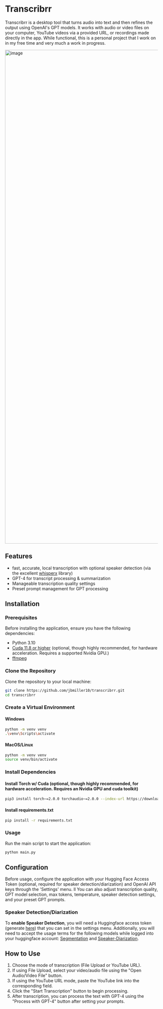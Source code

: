 # Transcribrr

Transcribrr is a desktop tool that turns audio into text and then refines the output using OpenAI's GPT models. It works with audio or video files on your computer, YouTube videos via a provided URL, or recordings made directly in the app. While functional, this is a personal project that I work on in my free time and very much a work in progress.

<img width="1626" alt="image" src="https://github.com/user-attachments/assets/b8336779-a554-424b-97ff-53e617bf7823">


## Features

- fast, accurate, local transcription with optional speaker detection (via the excellent [whisperx](https://github.com/m-bain/whisperX) library)
- GPT-4 for transcript processing & summarization
- Manageable transcription quality settings
- Preset prompt management for GPT processing

## Installation

### Prerequisites

Before installing the application, ensure you have the following dependencies:

- Python 3.10
- [Cuda 11.8 or higher](https://docs.nvidia.com/cuda/cuda-quick-start-guide/index.html) (optional, though highly recommended, for hardware acceleration. Requires a supported Nvidia GPU.)
- [ffmpeg](https://ffmpeg.org/download.html)

### Clone the Repository

Clone the repository to your local machine:

```bash
git clone https://github.com/jbmiller10/transcribrr.git
cd transcribrr
```

### Create a Virtual Environment

#### Windows
```bash
python -m venv venv
.\venv\Scripts\activate
```
#### MacOS/Linux
```bash
python -m venv venv
source venv/bin/activate
```

### Install Dependencies

#### Install Torch w/ Cuda (optional, though highly recommended, for hardware acceleration. Requires an Nvidia GPU and cuda toolkit)
```bash
pip3 install torch~=2.0.0 torchaudio~=2.0.0 --index-url https://download.pytorch.org/whl/cu118
```

#### Install requirements.txt

```bash
pip install -r requirements.txt
```



### Usage

Run the main script to start the application:

```bash
python main.py
```

## Configuration

Before usage, configure the application with your Hugging Face Access Token (optional, required for speaker detection/diarization) and OpenAI API keys through the 'Settings' menu.
ll
You can also adjust transcription quality, GPT model selection, max tokens, temperature, speaker detection settings, and your preset GPT prompts.

### Speaker Detection/Diarization

To **enable Speaker Detection**, you will need a Huggingface access token (generate [here](https://huggingface.co/settings/tokens)) that you can set in the settings menu. Additionally, you will need to accept the usage terms for the following models while logged into your huggingface account: [Segmentation](https://huggingface.co/pyannote/segmentation) and [Speaker-Diarization](https://huggingface.co/pyannote/speaker-diarization).


## How to Use

1. Choose the mode of transcription (File Upload or YouTube URL).
2. If using File Upload, select your video/audio file using the "Open Audio/Video File" button.
3. If using the YouTube URL mode, paste the YouTube link into the corresponding field.
4. Click the "Start Transcription" button to begin processing.
5. After transcription, you can process the text with GPT-4 using the "Process with GPT-4" button after setting your prompts.
